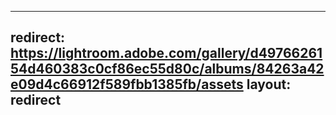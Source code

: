  ---
 redirect:   https://lightroom.adobe.com/gallery/d4976626154d460383c0cf86ec55d80c/albums/84263a42e09d4c66912f589fbb1385fb/assets
 layout:     redirect
 ---

